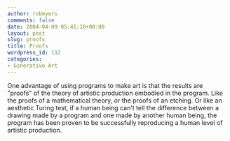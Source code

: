 ```yaml
---
author: robmyers
comments: false
date: 2004-04-09 05:41:18+00:00
layout: post
slug: proofs
title: Proofs
wordpress_id: 112
categories:
- Generative Art
---
```


One advantage of using programs to make art is that the results are "proofs" of the theory of artistic production embodied in the program. Like the proofs of a mathematical theory, or the proofs of an etching. Or like an aesthetic Turing test, if a human being can't tell the difference between a drawing made by a program and one made by another human being, the program has been proven to be successfully reproducing a human level of artistic production.

  


